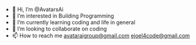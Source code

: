 - 👋 Hi, I’m @AvatarsAi
- 👀 I’m interested in Building Programming
- 🌱 I’m currently learning coding and life in general
- 💞️ I’m looking to collaborate on coding
- 📫 How to reach me avataraigroup@gmail.com ejoel4code@gmail.com

<!---
AvatarsAi/AvatarsAi is a ✨ special ✨ repository because its `README.md` (this file) appears on your GitHub profile.
You can click the Preview link to take a look at your changes.
--->
